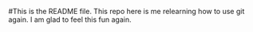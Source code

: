 #This is the README file.
This repo here is me relearning how to use git again.
I am glad to feel this fun again.

